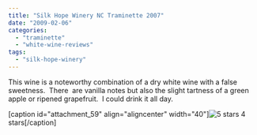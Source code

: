 ```yaml
---
title: "Silk Hope Winery NC Traminette 2007"
date: "2009-02-06"
categories: 
  - "traminette"
  - "white-wine-reviews"
tags: 
  - "silk-hope-winery"
---
```


This wine is a noteworthy combination of a dry white wine with a false sweetness.  There  are vanilla notes but also the slight tartness of a green apple or ripened grapefruit.  I could drink it all day.

\[caption id="attachment\_59" align="aligncenter" width="40"\]![5 stars](http://www.rebeccagomezfarrell.com/wp-content/uploads/2009/02/rating_truffle1.gif "rating_truffle1") 4 stars\[/caption\]
